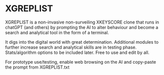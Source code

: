 # XGREPLIST
XGREPLIST is a non-invasive non-surveiling XKEYSCORE clone that runs in chatGPT (and others) by prompting the AI to alter behaviour and become a search and analytical tool in the form of a terminal. 

It digs into the digital world with great determination. Additional modules to further increase search and analytical skills are in testing phase. Stats/algorithm options to be included later. Free to use and edit by all.

For prototype use/testing, enable web browsing on the AI and copy-paste the prompt from XGREPLIST.txt
